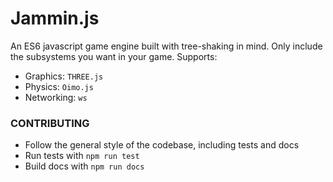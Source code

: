 # Jammin.js

An ES6 javascript game engine built with tree-shaking in mind. Only include the subsystems you want in your game. Supports:

* Graphics: `THREE.js`
* Physics: `Oimo.js`
* Networking: `ws`




### CONTRIBUTING

* Follow the general style of the codebase, including tests and docs
* Run tests with `npm run test`
* Build docs with `npm run docs`